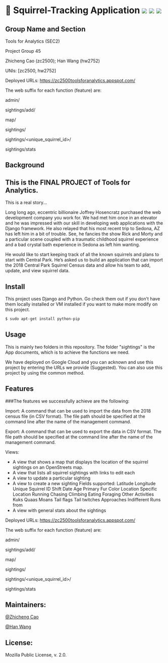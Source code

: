 # :hamster: Squirrel-Tracking Application ![](https://img.shields.io/badge/License-Mozilla%20v2.0-blue) ![](https://img.shields.io/badge/Environment-Django-yellowgreen)  ![](https://img.shields.io/badge/Build-passing-red)

## Group Name and Section

Tools for Analytics (SEC2)

Project Group 45

Zhicheng Cao (zc2500);
Han Wang (hw2752)

UNIs: [zc2500, hw2752]

Deployed URLs: https://zc2500toolsforanalytics.appspot.com/

The web suffix for each function (feature) are:

admin/

sightings/add/

map/

sightings/

sightings/<unique_squirrel_id>/

sightings/stats

## Background

This is the FINAL PROJECT of Tools for Analytics. 
-----------------------------------------------------------------------------------------

This is a real story...

Long long ago, eccentric billionaire Joffrey Hosencratz purchased the web development company you work for. We had met him once in an elevator and he was impressed with our skill in developing web applications with the Django framework. He also relayed that his most recent trip to Sedona, AZ has left him in a bit of trouble. See, he fancies the show Rick and Morty and a particular scene coupled with a traumatic childhood squirrel experience and a bad crystal bath experience in Sedona as left him wanting. 

He would like to start keeping track of all the known squirrels and plans to start with Central Park. He’s asked us to build an application that can import the 2018 Central Park Squirrel Census data and allow his team to add, update, and view squirrel data. 

## Install

This project uses Django and Python. Go check them out if you don't have them locally installed or VM installed if you want to make more modify on this project.

```sh
$ sudo apt-get install python-pip
```

## Usage

This is mainly two folders in this repository. The folder "sightings" is the App documents, which is to achieve the functions we need. 

We have deployed on Google Cloud and you can acknown and use this project by entering the URLs we provide (Suggested).  You can also use this project by using the common method.

## Features

###The features we successfully achieve are the following:

Import: A command that can be used to import the data from the 2018 census file (in CSV format). The file path should be specified at the command line after the name of the management command. 

Export: A command that can be used to export the data in CSV format. The file path should be specified at the command line after the name of the management command. 

Views:
- A view that shows a map that displays the location of the squirrel sightings on an OpenStreets map.
- A view that lists all squirrel sightings with links to edit each
- A view to update a particular sighting
- A view to create a new sighting
  Fields supported:
    Latitude
    Longitude
    Unique Squirrel ID
    Shift
    Date
    Age
    Primary Fur Color
    Location
    Specific Location
    Running
    Chasing
    Climbing
    Eating
    Foraging
    Other Activities
    Kuks
    Quaas
    Moans
    Tail flags
    Tail twitches
    Approaches
    Indifferent
    Runs from
- A view with general stats about the sightings

Deployed URLs: https://zc2500toolsforanalytics.appspot.com/

The web suffix for each function (feature) are:

admin/

sightings/add/

map/

sightings/

sightings/<unique_squirrel_id>/

sightings/stats

## Maintainers:

[@Zhicheng Cao](https://github.com/tonycao5)

[@Han Wang](https://github.com/hw2752)

## License:
Mozilla Public License, v. 2.0.
